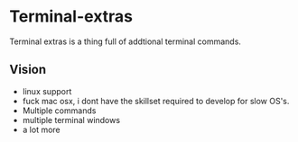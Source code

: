 # Terminal-extras
Terminal extras is a thing full of addtional terminal commands.

## Vision

- linux support
- fuck mac osx, i dont have the skillset required to develop for slow OS's.
- Multiple commands
- multiple terminal windows
- a lot more
